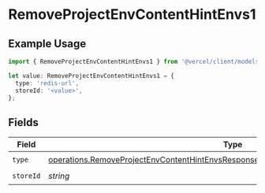 # RemoveProjectEnvContentHintEnvs1

## Example Usage

```typescript
import { RemoveProjectEnvContentHintEnvs1 } from '@vercel/client/models/operations';

let value: RemoveProjectEnvContentHintEnvs1 = {
  type: 'redis-url',
  storeId: '<value>',
};
```

## Fields

| Field     | Type                                                                                                                                                                                           | Required           | Description |
| --------- | ---------------------------------------------------------------------------------------------------------------------------------------------------------------------------------------------- | ------------------ | ----------- |
| `type`    | [operations.RemoveProjectEnvContentHintEnvsResponse200ApplicationJSONResponseBody2Type](../../models/operations/removeprojectenvcontenthintenvsresponse200applicationjsonresponsebody2type.md) | :heavy_check_mark: | N/A         |
| `storeId` | _string_                                                                                                                                                                                       | :heavy_check_mark: | N/A         |
